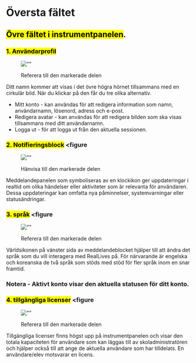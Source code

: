 # Översta fältet

## <mark style=”background-color:blue;”>Övre fältet i instrumentpanelen</mark>.



### <mark style=”background-color:blue;”>1. Användarprofil</mark>

<figure><img src=”../../.gitbook/assets/Image 28-02-24 at 12.40 PM.jpg” alt=””><figcaption><p>Referera till den markerade delen</p></figcaption></figure>

Ditt namn kommer att visas i det övre högra hörnet tillsammans med en cirkulär bild. När du klickar på den får du tre olika alternativ.

* Mitt konto - kan användas för att redigera information som namn, användarnamn, lösenord, adress och e-post.
* Redigera avatar - kan användas för att redigera bilden som ska visas tillsammans med ditt användarnamn.
* Logga ut - för att logga ut från den aktuella sessionen.



### <mark style=”background-color:blue;”>2. Notifieringsblock</mark> <figure

<figure><img src=”../../.gitbook/assets/2 noti.jpg” alt=””><figcaption><p>Hänvisa till den markerade delen</p></figcaption></figure>

Meddelandepanelen som symboliseras av en klockikon ger uppdateringar i realtid om olika händelser eller aktiviteter som är relevanta för användaren. Dessa uppdateringar kan omfatta nya påminnelser, systemvarningar eller statusändringar.



### <mark style=”background-color:blue;”>3. språk</mark> <figure

<figure><img src=”../../.gitbook/assets/3.jpg” alt=””><figcaption><p>Referera till den markerade delen</p></figcaption></figure>

Världsikonen på vänster sida av meddelandeblocket hjälper till att ändra det språk som du vill interagera med RealLives på. För närvarande är engelska och koreanska de två språk som stöds med stöd för fler språk inom en snar framtid.

### Notera - Aktivt konto visar den aktuella statusen för ditt konto.



### <mark style=”background-color:blue;”>4. tillgängliga licenser</mark> <figure

<figure><img src=”../../.gitbook/assets/5.jpg” alt=””><figcaption><p>Referera till den markerade delen</p></figcaption></figure>

Tillgängliga licenser finns högst upp på instrumentpanelen och visar den totala kapaciteten för användare som kan läggas till av skoladministratören och hjälper också till att ange de aktuella användare som har tilldelats. En användare/elev motsvarar en licens.
